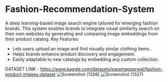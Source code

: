 # Fashion-Recommendation-System
A deep learning-based image search engine tailored for emerging fashion brands. This system enables brands to integrate visual similarity search on their own websites by generating and comparing image embeddings from their product catalog.
Key Features:
- Lets users upload an image and find visually similar clothing items.
- Helps brands enhance product discovery and engagement.
- Easily adaptable to new catalogs by embedding any custom collection.

DATASET LINK - https://www.kaggle.com/datasets/paramaggarwal/fashion-product-images-dataset
![Screenshot (1326)](https://github.com/Kushmathur1206/Fashion-Recommendation-System/assets/99969817/b7216fc2-b23e-4c4a-9aa0-0d4d7938200e)
![Screenshot (1327)](https://github.com/Kushmathur1206/Fashion-Recommendation-System/assets/99969817/322458e1-12db-4730-87fe-64b099885168)
